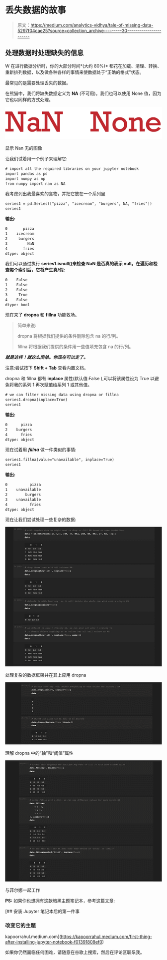 # 丢失数据的故事

> 原文：<https://medium.com/analytics-vidhya/tale-of-missing-data-5297f04cae25?source=collection_archive---------30----------------------->

## 处理数据时处理缺失的信息

W 在进行数据分析时，你的大部分时间*(大约 80%)* 都花在加载、清理、转换、重新排列数据，以及做各种各样的事情来使数据处于“正确的格式”状态。

最常见的是需要处理丢失的数据。

在熊猫中，我们将缺失数据定义为 **NA** (不可用)。我们也可以使用 None 值，因为它也以同样的方式处理。

![](img/e8db5339235c803665df1a11ed43ffbd.png)

显示 Nan 无的图像

让我们试着用一个例子来理解它:

```
# import all the required libraries on your jupyter notebook
import pandas as pd
import numpy as np
from numpy import nan as NA
```

我考虑列出我最喜欢的食物，并把它放在一个系列里

```
series1 = pd.Series(["pizza", "icecream", "burgers", NA, "fries"])
series1
```

**输出:**

```
0       pizza
1    icecream
2     burgers
3         NaN
4       fries
dtype: object
```

我们可以通过执行 **series1.isnull()来检查 NaN 是否真的表示 null。在遍历和检查每个索引后，它将产生真/假:**

```
0    False
1    False
2    False
3     True
4    False
dtype: bool
```

现在来了 **dropna** 和 **fillna** 功能救场。

> 简单来说:
> 
> dropna 将根据我们提供的条件删除包含 na 的行/列。
> 
> fillna 将根据我们提供的条件用一些值填充包含 na 的行/列。

***就是这样！就这么简单。你现在可以走了。***

注意:尝试按下 **Shift + Tab** 查看内置文档。

dropna 和 fillna 都有 **inplace** 属性(默认值:False ),可以将该属性设为 True 以避免将我的系列 1 再次赋值给系列 1 或其他值。

```
# we can filter missing data using dropna or fillna
series1.dropna(inplace=True)
series1
```

**输出:**

```
0      pizza
2    burgers
4      fries
dtype: object
```

现在试着用 ***fillna*** 做一件类似的事情:

```
series1.fillna(value="unavailable", inplace=True)
series1
```

**输出:**

```
0          pizza
1    unavailable
2        burgers
3    unavailable
4          fries
dtype: object
```

现在让我们尝试处理一些复杂的数据:

![](img/121d8962abbec6c8c9e3b02d7d0682b0.png)

处理复杂的数据框架并在其上应用 dropna

![](img/8da5afc844853d1fe7b7b5878227b8aa.png)

理解 dropna 中的“轴”和“阈值”属性

![](img/9824f351a4e38cf9b616b67c00f2c425.png)

与菲尔娜一起工作

**PS:** 如果你也想拥有这款暗黑主题笔记本，参考这篇文章:

[](https://kapoorrahul.medium.com/first-thing-after-installing-jupyter-notebook-f01391808ef0) [## 安装 Jupyter 笔记本后的第一件事

### 改变它的主题

kapoorrahul.medium.com](https://kapoorrahul.medium.com/first-thing-after-installing-jupyter-notebook-f01391808ef0) 

如果你仍然面临任何困难，请随意在谷歌上搜索，然后在评论区联系我。
